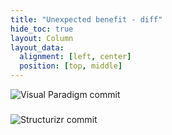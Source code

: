 ```yaml
---
title: "Unexpected benefit - diff"
hide_toc: true
layout: Column
layout_data:
  alignment: [left, center]
  position: [top, middle]
---
```


![Visual Paradigm commit](vp-commit.png)
###
![Structurizr commit](structurizr-commit.png)
